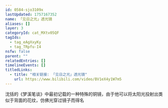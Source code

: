 ```yaml
---
id: 0584-sjo3109x
lastUpdated: 1757167352
name: 「见日之光」透光镜
aliases: []
layer: 3
categoryId: cat_MXtv05QF
tagIds:
  - tag_eAgXxyKy
  - tag_TRpfu-I4
nsfw: false
parent: ""
relatedEntries: []
timelineEvents: []
titledLinks:
  - title: "相关链接: 「见日之光」透光镜"
    url: https://www.bilibili.com/video/BV1eX4y1W7m5
---
```


沈括的《梦溪笔谈》中最初记载的一种特殊的铜镜，由于他可以将太阳光投射出类似于背面的花纹，仿佛光穿过镜子而得名